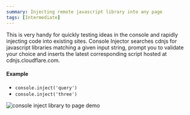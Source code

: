 ```yaml
---
summary: Injecting remote javascript library into any page
tags: [Intermediate]
---
```


This is very handy for quickly testing ideas in the console and rapidly injecting code into existing sites. Console Injector searches cdnjs for javascript libraries matching a given input string, prompt you to validate your choice and inserts the latest corresponding script hosted at cdnjs.cloudflare.com.

#### Example
- `console.inject('query')`
- `console.inject('three')`


![console inject library to page demo](/stores-assets/console-inject-javascript-library/demo.gif)